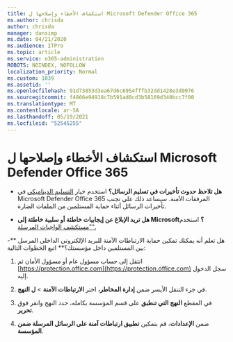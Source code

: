 ```yaml
---
title: استكشاف الأخطاء وإصلاحها ل Microsoft Defender Office 365
ms.author: chrisda
author: chrisda
manager: dansimp
ms.date: 04/21/2020
ms.audience: ITPro
ms.topic: article
ms.service: o365-administration
ROBOTS: NOINDEX, NOFOLLOW
localization_priority: Normal
ms.custom: 1039
ms.assetid: ''
ms.openlocfilehash: 91d73853d3ea67d6c6954fffb32dd1428e3d9976
ms.sourcegitcommit: f4866e94918c7b591ad0cd3b58169d340bcc7f00
ms.translationtype: MT
ms.contentlocale: ar-SA
ms.lasthandoff: 05/19/2021
ms.locfileid: "52545255"
---
```

# <a name="troubleshooting-microsoft-defender-for-office-365"></a>استكشاف الأخطاء وإصلاحها ل Microsoft Defender Office 365

- **هل تلاحظ حدوث تأخيرات في تسليم الرسائل؟** استخدم خيار [التسليم الديناميكي](/microsoft-365/security/office-365-security/dynamic-delivery-and-previewing) في Microsoft Defender Office 365 المرفقات الآمنة. سيساعد ذلك على تجنب تأخيرات الرسائل أثناء حماية المستلمين من الملفات الضارة.

- **هل تريد الإبلاغ عن إيجابيات خاطئة أو سلبية خاطئة إلى Microsoft؟** استخدم ["مستكشف الواجبات المرسلة".](https://protection.office.com/reportsubmission)

-** هل تعلم أنه يمكنك تمكين حماية الارتباطات الآمنة للبريد الإلكتروني الداخلي المرسل بين المستلمين داخل مؤسستك؟** اتبع الخطوات التالية:

  1. انتقل إلى حساب مسؤول عام أو مسؤول الأمان ثم [https://protection.office.com](https://protection.office.com) سجل الدخول إليه.

  2. في جزء التنقل الأيسر ضمن **إدارة المخاطر،** اختر **الارتباطات الآمنة** \> **ل النهج**.

  3. في المقطع **النهج التي تنطبق** على قسم المؤسسة بكامله، حدد النهج وانقر فوق **تحرير**.

  4. ضمن **الإعدادات**، قم بتمكين **تطبيق ارتباطات آمنة على الرسائل المرسلة ضمن المؤسسة**.
